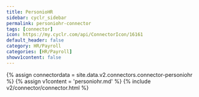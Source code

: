 ```yaml
---
title: PersonioHR
sidebar: cyclr_sidebar
permalink: personiohr-connector
tags: [connector]
icon: https://my.cyclr.com/api/ConnectorIcon/16161
default_header: false
category: HR/Payroll
categories: [HR/Payroll]
showv1content: false
---
```

{% assign connectordata = site.data.v2.connectors.connector-personiohr %}
{% assign v1content = 'personiohr.md' %}
{% include v2/connector/connector.html %}	